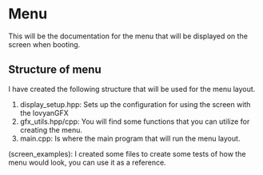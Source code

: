 # Menu

This will be the documentation for the menu that will be displayed on the screen when booting.


## Structure of menu

I have created the following structure that will be used for the menu layout. 

1) display_setup.hpp: Sets up the configuration for using the screen with the lovyanGFX
2) gfx_utils.hpp/cpp: You will find some functions that you can utilize for creating the menu.
3) main.cpp: Is where the main program that will run the menu layout. 

(screen_examples): I created some files to create some tests of how the menu would look, you can use it as a reference. 
 
